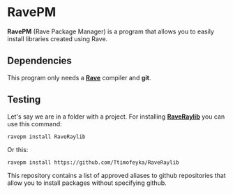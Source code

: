 # RavePM

**RavePM** (Rave Package Manager) is a program that allows you to easily install libraries created using Rave.

## Dependencies
This program only needs a [**Rave**](https://github.com/Ttimofeyka/Rave) compiler and **git**.

## Testing
Let's say we are in a folder with a project. For installing [**RaveRaylib**](https://github.com/Ttimofeyka/RaveRaylib) you can use this command:

```
ravepm install RaveRaylib
```

Or this:

```
ravepm install https://github.com/Ttimofeyka/RaveRaylib
```

This repository contains a list of approved aliases to github repositories that allow you to install packages without specifying github.